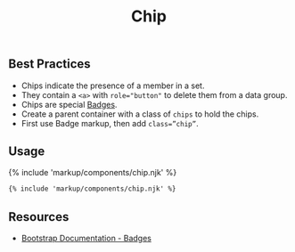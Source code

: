 ﻿---
title: Chip
summary: Chips allow users to see items added to or removed from a set.
tags: components, chips
layout: page-guide
eleventyNavigation:
  key: Chip
  parent: Components
  order: 140
  excerpt: Chips allow users to see items added to or removed from a set.
  img: /img/illustrations/illus-chips.svg
---

## Best Practices

- Chips indicate the presence of a member in a set.
- They contain a `<a>` with `role="button"` to delete them from a data group.
- Chips are special [Badges](/components/badges).
- Create a parent container with a class of `chips` to hold the chips.
- First use Badge markup, then add `class=”chip”`. 

## Usage

{% include 'markup/components/chip.njk' %}

``` html
{% include 'markup/components/chip.njk' %}
```

## Resources
* <a href="{% include 'links/badges.njk' %}" target="_blank">Bootstrap Documentation - Badges</a>
